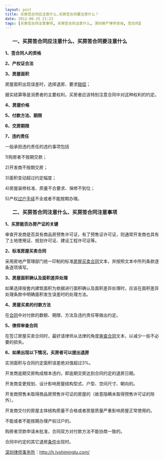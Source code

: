 ```yaml
---
layout: post
title: 买房签合同应注意什么,买房签合同要注意什么？
date: 2012-06-25 21:23
tags: [买房签合同注意事项, 买房签合同注意什么, 深圳房产律师咨询, 签合同]
---
```

<ol>
<h3>一、买房签合同应注意什么、买房签合同要注意什么</h3>
</ol>
<strong>1、签合同人的资格</strong>

<strong>2、产权证合法</strong>

<strong>3、房屋面积</strong>

房屋面积出现误差时，选择退房、要求<a href="http://h.lvshiminglu.com/law/889.html">赔偿</a>；

据实结算等是消费者的主要权利，买房者应该特别注意合同中对这种权利的约定。

<strong>4、房屋价格</strong>

<strong>5、付款方法、期限</strong>

<strong>6、交房期限</strong>

<strong>7、违约责任</strong>

一般承担违约责任的违约事项包括

1)购房者不按期交款；

2)开发商不按期交房；

3)面积变动超过约定幅度；

4)房屋装修标准、质量不合要求、保修不到位；

5)产权<a href="http://h.lvshiminglu.com/law/655.html">过户手续</a>不全或者不能按期办理。
<ol>
<h3>二、买房签合同注意什么、买房签合同注意事项</h3>
</ol>
<strong>1、买房能否办房产证的关键</strong>

审查开发商是否具有商品房预售许可证，有了预售证许可证，则通常开发商也具有了土地使用证、规划许可证、建设工程许可证等。

<strong>2、标准房屋买卖合同</strong>

采用房地产管理部门统一印制的标准<a href="http://h.lvshiminglu.com/law/159.html">房屋买卖合同</a>文本，并按照文本中所列条款逐条逐项填写。

<strong>3、房屋面积确认及面积差异处理</strong>

如果选择按套内建筑面积为依据进行面积确认及面积差异处理时，应该在面积差异处理条款中明确面积发生误差时的处理方法。

<strong>4、房屋买卖的付款方法</strong>

在<a href="http://h.lvshiminglu.com/law/category/contract">合同</a>中对付款的数额、期限、方法及违约责任等做出约定。

<strong>5、律师审查合同</strong>

在签订房屋买卖合同时，最好请律师从法律的角度<a href="http://h.lvshiminglu.com/law/738.html">审查合同</a>文本，以减少一些不必要的损失。

<strong>6、如果出现以下情况，买房者可以提出退房</strong>

实测面积与合同约定面积误差绝对值超过3%。

开发商逾期交房构成根本违约，即逾期交房达到合同约定的退房日期。

开发商变更规划、设计影响房屋结构型式、户型、空间尺寸、朝向的。

开发商预售未取得商品房预售许可证的房屋的（故意隐瞒未取得预售许可证的除外）。

开发商交付的房屋主体结构质量不合格或者房屋质量严重影响房屋正常使用的。

不能或者不能按期办理产权过户的。

购房者贷款申请未批准，合同双方对付款方法不能协商一致的。

合同中约定的其它退房<a href="http://h.lvshiminglu.com/law/725.html">条件</a>出现时。

<a href="http://h.lvshiminglu.com/">深圳律师事务所</a>：<a href="http://h.lvshiminglu.com/">http://h.lvshiminglu.com/</a>

